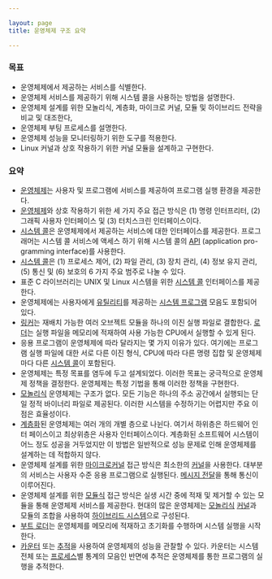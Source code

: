 ```yaml
---

layout: page
title: 운영체제 구조 요약

---
```



### 목표

* 운영체제에서 제공하는 서비스를 식별한다.
* 운영체제 서비스를 제공하기 위해 시스템 콜을 사용하는 방법을 설명한다.
* 운영체제 설계를 위한 모놀리식, 계층화, 마이크로 커널, 모듈 및 하이브리드 전략을 비교 및 대조한다,
* 운영체제 부팅 프로세스를 설명한다.
* 운영체제 성능을 모니터링하기 위한 도구를 적용한다.
* Linux 커널과 상호 작용하기 위한 커널 모듈을 설계하고 구현한다.

### 요약

- [운영체제](운영체제.md)는 사용자 및 프로그램에 서비스를 제공하여 프로그램 실행 환경을 제공한다.
- [운영체제](운영체제.md)와 상호 작용하기 위한 세 가지 주요 접근 방식은 (1) 명령 인터프리터, (2) 그래픽 사용자 인터페이스 및 (3) 터치스크린 인터페이스이다.
- [시스템 콜](시스템-콜.md)은 운영체제에서 제공하는 서비스에 대한 인터페이스를 제공한다. 프로그래머는 시스템 콜 서비스에 액세스 하기 위해 시스템 콜의 [API](API.md) (application pro-gramming interface)를 사용한다.
- [시스템 콜](시스템-콜.md)은 (1) 프로세스 제어, (2) 파일 관리, (3) 장치 관리, (4) 정보 유지 관리, (5) 통신 및 (6) 보호의 6 가지 주요 범주로 나눌 수 있다.
- 표준 C 라이브러리는 UNIX 및 Linux 시스템을 위한 [시스템 콜](시스템-콜.md) 인터페이스를 제공한다.
- 운영체제에는 사용자에게 [유틸리티](시스템-서비스.md)를 제공하는 [시스템 프로그램](시스템-프로그램.md) 모음도 포함되어 있다.
- [링커](링커.md)는 재배치 가능한 여러 오브젝트 모듈을 하나의 이진 실행 파일로 결합한다. [로더](로더.md)는 실행 파일을 메모리에 적재하여 사용 가능한 CPU에서 실행할 수 있게 된다.
- 응용 프로그램이 운영체제에 따라 달라지는 몇 가지 이유가 있다. 여기에는 프로그램 실행 파일에 대한 서로 다른 이진 형식, CPU에 따라 다른 명령 집합 및 운영체제 마다 다른 [시스템 콜](시스템-콜.md)이 포함된다.
- 운영체제는 특정 목표를 염두에 두고 설계되었다. 이러한 목표는 궁극적으로 운영체제 정책을 결정한다. 운영체제는 특정 기법을 통해 이러한 정책을 구현한다.
- [모놀리식](모놀리식.md) 운영체제는 구조가 없다. 모든 기능은 하나의 주소 공간에서 실행되는 단일 정적 바이너리 파일로 제공된다. 이러한 시스템을 수정하기는 어렵지만 주요 이 점은 효율성이다.
- [계층화](계층화.md)된 운영체제는 여러 개의 개별 층으로 나뉜다. 여기서 하위층은 하드웨어 인터 페이스이고 최상위층은 사용자 인터페이스이다. 계층화된 소프트웨어 시스템이 어느 정도 성공을 거두었지만 이 방법은 일반적으로 성능 문제로 인해 운영체제를 설계하는 데 적합하지 않다.
- 운영체제 설계를 위한 [마이크로커널](마이크로커널.md) 접근 방식은 최소한의 [커널](커널.md)을 사용한다. 대부분의 서비스는 사용자 수준 응용 프로그램으로 실행된다. [메시지 전달](메시지-전달.md)을 통해 통신이 이루어진다.
- 운영체제 설계를 위한 [모듈식](모듈식.md) 접근 방식은 실생 시간 중에 적재 및 제거할 수 있는 모듈을 통해 운영체제 서비스를 제공한다. 현대의 많은 운영체제는 [모놀리식](모놀리식.md) [커널](커널.md)과 모듈의 조합을 사용하여 [하이브리드 시스템](하이브리드-시스템.md)으로 구성된다.
- [부트 로더](부트-로더.md)는 운영체제를 메모리에 적재하고 초기화를 수행하며 시스템 실행을 시작한다.
- [카운터](카운터.md) 또는 [추적](추적.md)을 사용하여 운영체제의 성능을 관찰할 수 있다. 카운터는 시스템 전체 또는 [프로세스](프로세스.md)별 통계의 모음인 반면에 추적은 운영체제를 통한 프로그램의 실행을 추적한다.